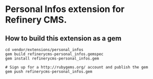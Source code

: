 # Personal Infos extension for Refinery CMS.

## How to build this extension as a gem

    cd vendor/extensions/personal_infos
    gem build refinerycms-personal_infos.gemspec
    gem install refinerycms-personal_infos.gem

    # Sign up for a http://rubygems.org/ account and publish the gem
    gem push refinerycms-personal_infos.gem